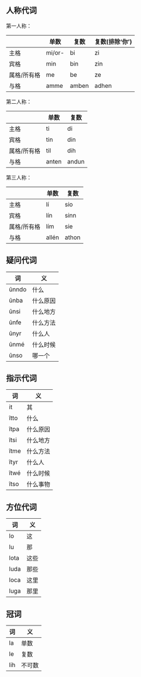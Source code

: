 ## 人称代词

第一人称：

|        | 单数     | 复数    | 复数(排除‘你’) |
|--------|--------|-------|-----------|
| 主格     | mi/or- | bi    | zi        |
| 宾格     | min    | bin   | zin       |
| 属格/所有格 | me     | be    | ze        |
| 与格     | amme   | amben | adhen     |


第二人称：

|        | 单数    | 复数    |
|--------|-------|-------|
| 主格     | ti    | di    |
| 宾格     | tin   | din   |
| 属格/所有格 | til   | dih   |
| 与格     | anten | andun |


第三人称：

|        | 单数    | 复数    |
|--------|-------|-------|
| 主格     | lí    | sio   |
| 宾格     | lín   | sinn  |
| 属格/所有格 | lím   | sie   |
| 与格     | allén | athon |

## 疑问代词

| 词     | 义    |
|-------|------|
| ûnndo | 什么   |
| ûnba  | 什么原因 |
| ûnsi  | 什么地方 |
| ûnfe  | 什么方法 |
| ûnyr  | 什么人  |
| ûnmé  | 什么时候 |
| ûnso  | 哪一个  |

## 指示代词

| 词    | 义    |
|------|------|
| it   | 其    |
| îtto | 什么   |
| îtpa | 什么原因 |
| îtsi | 什么地方 |
| îtme | 什么方法 |
| îtyr | 什么人  |
| îtwé | 什么时候 |
| îtso | 什么事物 |

## 方位代词
| 词    | 义  |
|------|----|
| lo   | 这  |
| lu   | 那  |
| lota | 这些 |
| luda | 那些 |
| loca | 这里 |
| luga | 那里 |

## 冠词
| 词   | 义   |
|-----|-----|
| la  | 单数  |
| le  | 复数  |
| lih | 不可数 |
